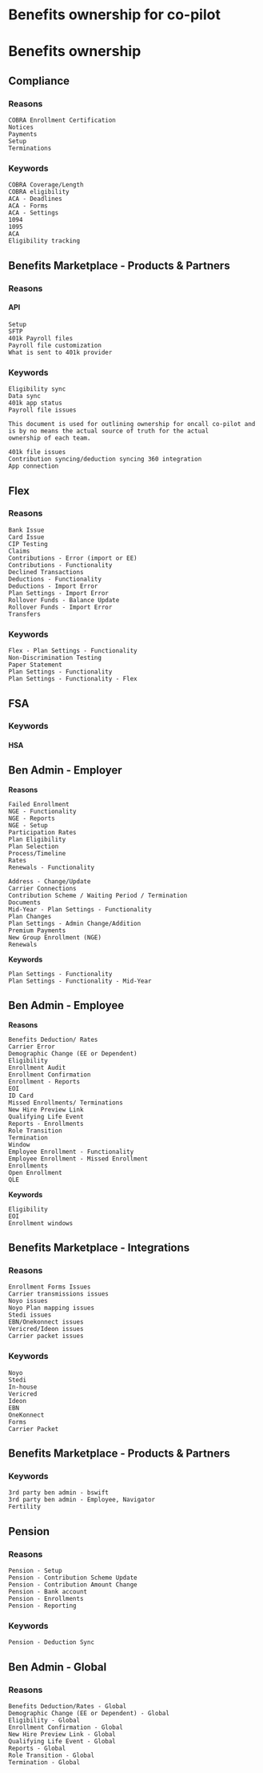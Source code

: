 # Benefits ownership for co-pilot

# Benefits ownership

## Compliance

### Reasons

```
COBRA Enrollment Certification
Notices
Payments
Setup
Terminations
```

### Keywords

```
COBRA Coverage/Length
COBRA eligibility
ACA - Deadlines
ACA - Forms
ACA - Settings
1094
1095
ACA
Eligibility tracking
```

## Benefits Marketplace - Products & Partners

### Reasons

#### API

```
Setup
SFTP
401k Payroll files
Payroll file customization
What is sent to 401k provider
```

### Keywords

```
Eligibility sync
Data sync
401k app status
Payroll file issues
```

```
This document is used for outlining ownership for oncall co-pilot and is by no means the actual source of truth for the actual
ownership of each team.
```

```
401k file issues
Contribution syncing/deduction syncing 360 integration
App connection
```

## Flex

### Reasons

```
Bank Issue
Card Issue
CIP Testing
Claims
Contributions - Error (import or EE)
Contributions - Functionality
Declined Transactions
Deductions - Functionality
Deductions - Import Error
Plan Settings - Import Error
Rollover Funds - Balance Update
Rollover Funds - Import Error
Transfers
```

### Keywords

```
Flex - Plan Settings - Functionality
Non-Discrimination Testing
Paper Statement
Plan Settings - Functionality
Plan Settings - Functionality - Flex
```

## FSA

### Keywords

#### HSA

## Ben Admin - Employer

**Reasons**

```
Failed Enrollment
NGE - Functionality
NGE - Reports
NGE - Setup
Participation Rates
Plan Eligibility
Plan Selection
Process/Timeline
Rates
Renewals - Functionality
```

```
Address - Change/Update
Carrier Connections
Contribution Scheme / Waiting Period / Termination
Documents
Mid-Year - Plan Settings - Functionality
Plan Changes
Plan Settings - Admin Change/Addition
Premium Payments
New Group Enrollment (NGE)
Renewals
```

**Keywords**

```
Plan Settings - Functionality
Plan Settings - Functionality - Mid-Year
```

## Ben Admin - Employee

**Reasons**

```
Benefits Deduction/ Rates
Carrier Error
Demographic Change (EE or Dependent)
Eligibility
Enrollment Audit
Enrollment Confirmation
Enrollment - Reports
EOI
ID Card
Missed Enrollments/ Terminations
New Hire Preview Link
Qualifying Life Event
Reports - Enrollments
Role Transition
Termination
Window
Employee Enrollment - Functionality
Employee Enrollment - Missed Enrollment
Enrollments
Open Enrollment
QLE
```

**Keywords**

```
Eligibility
EOI
Enrollment windows
```

## Benefits Marketplace - Integrations

### Reasons

```
Enrollment Forms Issues
Carrier transmissions issues
Noyo issues
Noyo Plan mapping issues
Stedi issues
EBN/Onekonnect issues
Vericred/Ideon issues
Carrier packet issues
```

### Keywords

```
Noyo
Stedi
In-house
Vericred
Ideon
EBN
OneKonnect
Forms
Carrier Packet
```

## Benefits Marketplace - Products & Partners

### Keywords

```
3rd party ben admin - bswift
3rd party ben admin - Employee, Navigator
Fertility
```

## Pension

### Reasons

```
Pension - Setup
Pension - Contribution Scheme Update
Pension - Contribution Amount Change
Pension - Bank account
Pension - Enrollments
Pension - Reporting
```

### Keywords

```
Pension - Deduction Sync
```

## Ben Admin - Global

### Reasons

```
Benefits Deduction/Rates - Global
Demographic Change (EE or Dependent) - Global
Eligibility - Global
Enrollment Confirmation - Global
New Hire Preview Link - Global
Qualifying Life Event - Global
Reports - Global
Role Transition - Global
Termination - Global
```
